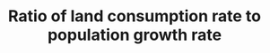 ---
data_non_statistical: true
goal_meta_link: http://unstats.un.org/sdgs/files/metadata-compilation/Metadata-Goal-11.pdf
goal_meta_link_page: 5
graph: null
graph_status_notes: unk
graph_title: Ratio of land consumption rate to population growth rate
graph_type: null
graph_type_description: ERS does not have data
has_metadata: false
indicator: 11.3.1
indicator_name: Ratio of land consumption rate to population growth rate
indicator_variable: null
layout: indicator
permalink: /11-3-1/
published: true
reporting_status: notstarted
sdg_goal: 11
source_notes: null
source_title: null
target: By 2030, enhance inclusive and sustainable urbanization and capacity for participatory,
  integrated and sustainable human settlement planning and management in all countries.
target_id: '11.3'
title: Ratio of land consumption rate to population growth rate
un_custodial_agency: 'UN HABITAT (Partnering Agencies: :UNEP) '
un_designated_tier: '2'
variable_description: null
variable_notes: null
---
